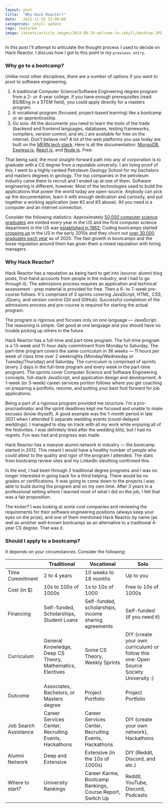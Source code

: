 ```yaml
---
layout: post
title:  "Why Hack Reactor?"
date:   2021-11-25 13:00:00
categories: jekyll update
tags: featured
image: /assets/article_images/2014-08-29-welcome-to-jekyll/desktop.JPG
---
```

In this post I'll attempt to articulate the thought process I used to decide on Hack Reactor. I discuss how I got to this point in my `previous entry`.

### Why go to a bootcamp?

Unlike most other disciplines, there are a number of options if you want to pivot to software engineering.

1. A traditional Computer Science/Software Engineering degree program from a 2- or 4-year college. if you have enough prerequisites (read: BS/BEng in a STEM field), you could apply directly for a masters program.
2. A vocational program (focused, project-based learning) like a bootcamp or an apprenticeship.
3. Go solo. All the documents you need to learn the tools of the trade (backend and frontend languages, databases, testing frameworks, compilers, version control, and etc.) are available for free on the internet. Don't believe me? A lot of the web platforms you use today are built on the [MERN tech stack](https://www.educative.io/edpresso/what-is-mern-stack). Here is all the documentation: [MongoDB](https://docs.mongodb.com/), [Express.js](https://expressjs.com/), [React.js](https://reactjs.org/docs/getting-started.html), and [Node.js](https://nodejs.org/en/docs/). Free.

That being said, the most straight-forward path into any of corporation is to graduate with a CS degree from a reputable university. I am living proof of this. I went to a highly-ranked Petroleum Geology School for my bachelors and masters degrees in geology. The top companies in the petroleum industry came there to recruit and I ended up at one of them. Software engineering is  different, however. Most of the technologies used to build the applications that power the world today are open-source. Anybody can pick up the documentation, learn it with enough dedication and curiosity, and put together a working application (see #2 and #3 above). All you need is a computer and an internet connection.

Consider the following statistics: Approximately [50,000 computer science graduates](https://datausa.io/profile/cip/computer-science-110701) are minted every year in the US and the first computer science department in the US was [established in 1962](https://www.cs.purdue.edu/about/conte.html); Coding bootcamps started [cropping up](https://news.ycombinator.com/item?id=3377476) in the US in the early 2010s and they churn out [over 30,000 graduates each year](https://careerkarma.com/blog/bootcamp-market-report-2020/) as of 2020. The fast growth in bootcamps and the loose regulation around them has given them a mixed reputation with hiring managers.

### Why Hack Reactor?

Hack Reactor has a reputation as being hard to get into (source: alumni blog posts, first-hand accounts from people in the industry, and I had to go through it). The admissions process requires an application and technical assessment - prep material is provided for free. Then a 6- to 7-week pre-course follows. It's comprised of 3 sprints covering JavaScript, HTML, CSS, JQuery, and version control (Git and GitHub). Successful completion of the admissions process and pre-course is required for starting the actual program.

The program is rigorous and focuses only on one language — JavaScript. The reasoning is simple. Get good at one language and you should have no trouble picking up others in the future.

Hack Reactor has a full-time and part-time program. The full-time program is a 13-week and 11-hour daily commitment from Monday to Saturday. The part-time program covers the same curriculum in 36 weeks — 11 hours per week of class time over 2 weeknights (Monday/Wednesday or Tuesday/Thursday) and Saturday. The curriculum is comprised of sprints (every 2 days in the full-time program and every week in the part-time program). The sprints cover Computer Science and Software Engineering concepts, full-stack JavaScript, and application design and development. A 1-week (or 3-week) career services portion follows where you get coaching on preparing a portfolio, resume, and putting your best foot forward for job applications.

Being a part of a rigorous program provided me structure. I'm a pro-procrastinator and the sprint deadlines kept me focused and unable to make excuses (know thyself). A good example was the 1-month period in late 2021 when I attended 5 separate wedding events (covid-delayed weddings). I managed to stay on track with all my work while enjoying all of the festivities. I was definitely tired after the wedding blitz, but I had no regrets. Fun was had and progress was made.

Hack Reactor has a massive alumni network in industry — the bootcamp started in 2012. This meant I would have a healthy number of people who could attest to the quality and rigor of the program I attended. The stats from bootcamp review sites and my LinkedIn sleuthing confirmed this.

In the end, I had been through 2 traditional degree programs and I was no longer interested in going back for a third helping. There would be no grades or certifications. It was going to come down to the projects I was able to build during the program and on my own time. After 3 years in a professional setting where I learned most of what I did on the job, I felt that was a fair proposition.

The kicker? I was looking at some cool companies and reviewing the requirements for their software engineering positions (always keep your eyes on the prize), and one of them mentioned Hack Reactor by name (as well as another well-known bootcamp) as an alternative to a traditional 4-year CS degree. That was it.

### Should I apply to a bootcamp?

It depends on your circumstances. Consider the following:

|  | Traditional | Vocational | Solo |
| --- | --- | --- | --- |
| Time Commitment | 2 to 4 years | 10 weeks to 18 months | Up to you |
| Cost (in $) | 10s to 100s of 1000s | 1s to 10s of 1000 | Free to 10s of 1000s |
| Financing | Self-funded, Scholarships, Student Loans | Self-funded, scholarships, income sharing agreements | Self-funded (if you need it) |
| Curriculum | General Knowledge, Deep CS Theory, Mathematics, Electives | Some CS Theory, Weekly Sprints | DIY (create your own curriculum) or follow this one: Open Source Society University :) |
| Outcome | Associates, Bachelors, or Masters degree | Project Portfolio | Project Portfolio |
| Job Search Assistance | Career Services Center, Recruiting Events, Hackathons | Career Services Center, Recruiting Events, Hackathons | DIY (create your own network), Hackathons |
| Alumni Network | Deep and Extensive  | Extensive (in the 10s of 1000s) | DIY (Reddit, Discord, and etc.) |
| Where to start? | University Rankings | Career Karma, Bootcamp Rankings, Course Report, Switch Up | Reddit, YouTube, Discord, Podcasts |
